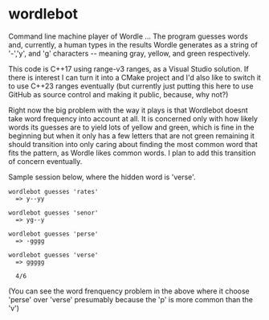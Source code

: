 # wordlebot
Command line machine player of Wordle ... The program guesses words and, currently, a human types in the results Wordle generates as a string of '-','y', and 'g' characters -- meaning gray, yellow, and green respectively.

This code is C++17 using range-v3 ranges, as a Visual Studio solution. If there is interest I can turn it into a CMake project and I'd also like to switch it to use C++23 ranges eventually (but currently just putting this here to use GitHub as source control and making it public, because, why not?)

Right now the big problem with the way it plays is that Wordlebot doesnt take word frequency into account at all. It is concerned only with how likely words its guesses are to yield lots of yellow and green, which is fine in the beginning but when it only has a few letters that are not green remaining it should transition into only caring about finding the most common word that fits the pattern, as Wordle likes common words. I plan to add this transition of concern eventually.

Sample session below, where the hidden word is 'verse'.

```
wordlebot guesses 'rates'
  => y--yy

wordlebot guesses 'senor'
  => yg--y

wordlebot guesses 'perse'
  => -gggg

wordlebot guesses 'verse'
  => ggggg

  4/6
```

(You can see the word frenquency problem in the above where it choose 'perse' over 'verse' presumably because the 'p' is more common than the 'v')
